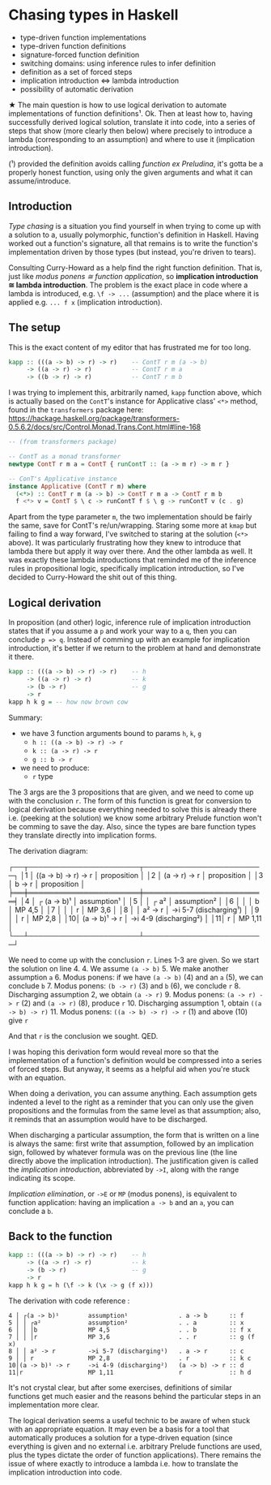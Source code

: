 # Chasing types in Haskell

- type-driven function implementations
- type-driven function definitions
- signature-forced function definition
- switching domains: using inference rules to infer definition
- definition as a set of forced steps
- implication introduction <=> lambda introduction
- possibility of automatic derivation


★ The main question is how to use logical derivation to automate implementations of function definitions¹. Ok. Then at least how to, having successfully derived logical solution, translate it into code, into a series of steps that show (more clearly then below) where precisely to introduce a lambda (corresponding to an assumption) and where to use it (implication introduction).

(¹) provided the definition avoids calling *function ex Preludina*, it's gotta be a properly honest function, using only the given arguments and what it can assume/introduce.


## Introduction

*Type chasing* is a situation you find yourself in when trying to come up with a solution to a, usually polymorphic, function's definition in Haskell. Having worked out a function's signature, all that remains is to write the function's implementation driven by those types (but instead, you're driven to tears).

Consulting Curry-Howard as a help find the right function definition. That is, just like *modus ponens ≅ function application*, so **implication introduction ≅ lambda introduction**. The problem is the exact place in code where a lambda is introduced, e.g. `\f -> ...` (assumption) and the place where it is applied e.g. `... f x` (implication introduction).



## The setup

This is the exact content of my editor that has frustrated me for too long.

```hs
kapp :: (((a -> b) -> r) -> r)    -- ContT r m (a -> b)
     -> ((a -> r) -> r)           -- ContT r m a
     -> ((b -> r) -> r)           -- ContT r m b
```

I was trying to implement this, arbitrarily named, `kapp` function above, which is actually based on the `ContT`'s instance for Applicative class' `<*>` method, found in the `transformers` package here: https://hackage.haskell.org/package/transformers-0.5.6.2/docs/src/Control.Monad.Trans.Cont.html#line-168

```hs
-- (from transformers package)

-- ContT as a monad transformer
newtype ContT r m a = ContT { runContT :: (a -> m r) -> m r }

-- ConT's Applicative instance
instance Applicative (ContT r m) where
  (<*>) :: ContT r m (a -> b) -> ContT r m a -> ContT r m b
  f <*> v = ContT $ \ c -> runContT f $ \ g -> runContT v (c . g)
```

Apart from the type parameter `m`, the two implementation should be fairly the same, save for ContT's re/un/wrapping. Staring some more at `kmap` but failing to find a way forward, I've switched to staring at the solution (`<*>` above). It was particularly frustrating how they knew to introduce that lambda there but apply it way over there. And the other lambda as well. It was exactly these lambda introductions that reminded me of the inference rules in propositional logic, specifically implication introduction, so I've decided to Curry-Howard the shit out of this thing.

## Logical derivation

In proposition (and other) logic, inference rule of implication introduction states that if you assume a `p` and work your way to a `q`, then you can conclude `p => q`. Instead of comming up with an example for implication introduction, it's better if we return to the problem at hand and demonstrate it there.

```hs
kapp :: (((a -> b) -> r) -> r)    -- h
     -> ((a -> r) -> r)           -- k
     -> (b -> r)                  -- g
     -> r
kapp h k g = -- how now brown cow
```

Summary:
* we have 3 function arguments bound to params `h`, `k`, `g`
  - `h :: ((a -> b) -> r) -> r`
  - `k :: (a -> r) -> r`
  - `g :: b -> r`
* we need to produce:
  - `r` type

The 3 args are the 3 propositions that are given, and we need to come up with the conclusion `r`. The form of this function is great for conversion to logical derivation because everything needed to solve this is already there i.e. (peeking at the solution) we know some arbitrary Prelude function won't be comming to save the day. Also, since the types are bare function types they translate directly into implication forms.

The derivation diagram:

┌──┬──────────────────────┬────────────────────────┐
│1 │ ((a -> b) -> r) -> r │ proposition            │
│2 │ (a -> r) -> r        │ proposition            │
│3 │ b -> r               │ proposition            │
╞══╪══════════════════════╪════════════════════════╡
│4 │ ┌ (a -> b)¹          │ assumption¹            │
│5 │ │ ┌ a²               │ assumption²            │
│6 │ │ │ b                │ MP 4,5                 │
│7 │ │ │ r                │ MP 3,6                 │
│8 │ │ a² -> r            │ ->i 5-7 (discharging¹) │
│9 │ │ r                  │ MP 2,8                 │
│10│ (a -> b)¹ -> r       │ ->i 4-9 (discharging²) │
│11│ r                    │ MP 1,11                │
└──┴──────────────────────┴────────────────────────┘

We need to come up with the conclusion `r`. Lines 1-3 are given. So we start the solution on line 4.
4. We assume `(a -> b)`
5. We make another assumption `a`
6. Modus ponens: if we have `(a -> b)` (4) and an `a` (5), we can conclude `b`
7. Modus ponens: `(b -> r)` (3) and `b` (6), we conclude `r`
8. Discharging assumption 2, we obtain `(a -> r)`
9. Modus ponens: `(a -> r) -> r` (2) and `(a -> r)` (8), produce `r`
10. Discharging assumption 1, obtain `((a -> b) -> r)`
11. Modus ponens: `((a -> b) -> r) -> r` (1) and above (10) give `r`

And that `r` is the conclusion we sought. QED.

I was hoping this derivation form would reveal more so that the implementation of a function's definition would be compressed into a series of forced steps. But anyway, it seems as a helpful aid when you're stuck with an equation.

When doing a derivation, you can assume anything. Each assumption gets indented a level to the right as a reminder that you can only use the given propositions and the formulas from the same level as that assumption; also, it reminds that an assumption would have to be discharged.

When discharging a particular assumption, the form that is written on a line is always the same: first write that assumption, followed by an implication sign, followed by whatever formula was on the previous line (the line directly above the implication introduction). The justification given is called the *implication introduction*, abbreviated by `->I`, along with the range indicating its scope.

*Implication elimination*, or `->E` or `MP` (modus ponens), is equivalent to function application: having an implication `a -> b` and an `a`, you can conclude a `b`.

## Back to the function

```hs
kapp :: (((a -> b) -> r) -> r)    -- h
     -> ((a -> r) -> r)           -- k
     -> (b -> r)                  -- g
     -> r
kapp h k g = h (\f -> k (\x -> g (f x)))
```

The derivation with code reference :

```
4 │ ┌(a -> b)¹        assumption¹              . a -> b      :: f
5 │ │ ┌a²             assumption²              . . a         :: x
6 │ │ │b              MP 4,5                   . . b         :: f x
7 │ │ │r              MP 3,6                   . . r         :: g (f x)
8 │ │ a² -> r         ->i 5-7 (discharging¹)   . a -> r      :: c
9 │ │ r               MP 2,8                   . r           :: k c
10│(a -> b)¹ -> r     ->i 4-9 (discharging²)   (a -> b) -> r :: d
11│r                  MP 1,11                  r             :: h d
```

It's not crystal clear, but after some exercises, definitions of similar functions get much easier and the reasons behind the particular steps in an implementation more clear.

The logical derivation seems a useful technic to be aware of when stuck with an appropriate equation. It may even be a basis for a tool that automatically produces a solution for a type-driven equation (since everything is given and no external i.e. arbitrary Prelude functions are used, plus the types dictate the order of function applications). There remains the issue of where exactly to introduce a lambda i.e. how to translate the implication introduction into code.
